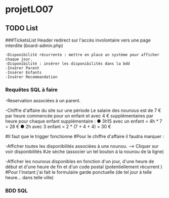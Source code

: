 # projetLO07

## TODO List

###TicketsList
    Header redirect sur l'accès involontaire vers une page interdite (board-admin.php)
    
    -Disponibilité récurrente : mettre en place un système pour afficher chaque jour.
    -Disponibilité : insérer les disponibilités dans la bdd
    -Insérer Parent
    -Insérer Enfants
    -Insérer Recommandation
    
    

### Requêtes SQL à faire

-Reservation associées à un parent.

-Chiffre d'affaire du site sur une période
Le salaire des nounous est de 7 € par heure commencée pour un enfant et avec 4 € supplémentaires par heure
pour chaque enfant supplémentaire :
● 3h15 avec un enfant = 4h * 7 = 28 €
● 2h avec 3 enfant = 2 * (7 + 4 + 4) = 30 €

#Il faut que le trigger fonctionne
#Pour le chiffre d'affaire il faudra marquer :

<?php
$chiffreaffaire ="SELECT SUM(revenus) FROM NOUNOU;";
$resultat = mysqli_query($bdd, $chiffreaffaire);

if($resultat){
	echo("Votre chiffre d'affaire s'élève à : " .$chiffreaffaire. "€.");
}
?>


-Afficher toutes les disponibilités associées à une nounou. 
--> Cliquer sur voir disponibilités 
#Je sèche (associer un tel bouton à la nounou de la ligne)


-Afficher les nounous disponibles en fonction d'un jour, d'une heure de début et d'une heure de fin et d'un code postal (potentiellement récurrent )
#Pour l'instant j'ai fait le formulaire garde ponctuelle (de tel jour à telle heure... dans telle ville)



### BDD SQL



